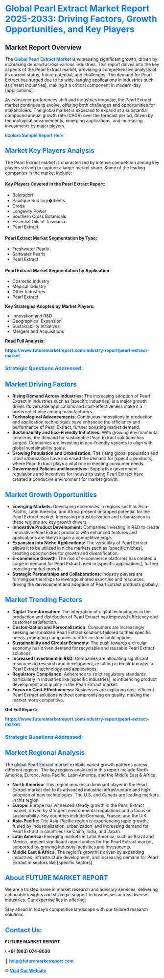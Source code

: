 <h1 style="color: #007BFF;">Global Pearl Extract Market Report 2025-2033: Driving Factors, Growth Opportunities, and Key Players</h1>

<section id="overview">
<h2>Market Report Overview</h2>
<p>The <a href="https://www.futuremarketreport.com/industry-report/pearl-extract-market" style="color: #007BFF; text-decoration: none;"><strong>Global Pearl Extract Market</strong></a> is witnessing significant growth, driven by increasing demand across various industries. This report delves into the key aspects of the Pearl Extract market, providing a comprehensive analysis of its current status, future potential, and challenges. The demand for Pearl Extract has surged due to its wide-ranging applications in industries such as [insert industries], making it a critical component in modern-day [applications].</p>
<p>As consumer preferences shift and industries innovate, the Pearl Extract market continues to evolve, offering both challenges and opportunities for stakeholders. The global market is expected to expand at a substantial compound annual growth rate (CAGR) over the forecast period, driven by technological advancements, emerging applications, and increasing investments by major players.</p>
</section>

<section id="overview">
<p><a href="https://www.futuremarketreport.com/request-sample/reportId=101519" style="color: #007BFF; text-decoration: none;"><strong>Explore Sample Report Here</strong></a></p>
</section>

<section id="key-players">
<h2 style="color: #007BFF;">Market Key Players Analysis</h2>
<p>The Pearl Extract market is characterized by intense competition among key players striving to capture a larger market share. Some of the leading companies in the market include:</p>
<h4>Key Players Covered in the Pearl Extract Report:</h4>
<ul><li>Beiersdorf</li><li>Pacifque Sud Ingr�dients</li><li>Croda</li><li>Longevity Power</li><li>Southern Cross Botanicals</li><li>Essential Oils of Tasmania</li><li>Pearl Extract</li></ul>
<h4>Pearl Extract Market Segmentation by Type:</h4>
<ul><li>Freshwater Pearls</li><li>Saltwater Pearls</li><li>Pearl Extract</li></ul>

<h4>Pearl Extract Market Segmentation by Application:</h4>
<ul><li>Cosmetic Industry</li><li>Medical Industry</li><li>Other Industries</li><li>Pearl Extract</li></ul>
<p><strong>Key Strategies Adopted by Market Players:</strong></p>
<ul>
<li>Innovation and R&D</li>
<li>Geographical Expansion</li>
<li>Sustainability Initiatives</li>
<li>Mergers and Acquisitions</li>
</ul>
</section>

<section>
<p><strong>Read Full Analysis: </strong></p><a href="https://www.futuremarketreport.com/industry-report/pearl-extract-market" style="color: #007BFF; text-decoration: none;"><strong>https://www.futuremarketreport.com/industry-report/pearl-extract-market</strong></a>
<h3 style="color: #007BFF;">Strategic Questions Addressed:</h3>
</section>

<section id="driving-factors">
<h2 style="color: #007BFF;">Market Driving Factors</h2>
<ul>
<li><strong>Rising Demand Across Industries:</strong> The increasing adoption of Pearl Extract in industries such as [specific industries] is a major growth driver. Its versatile applications and cost-effectiveness make it a preferred choice among manufacturers.</li>
<li><strong>Technological Advancements:</strong> Continuous innovations in production and application technologies have enhanced the efficiency and performance of Pearl Extract, further boosting market demand.</li>
<li><strong>Sustainability and Eco-Friendly Initiatives:</strong> With growing environmental concerns, the demand for sustainable Pearl Extract solutions has surged. Companies are investing in eco-friendly variants to align with global sustainability goals.</li>
<li><strong>Growing Population and Urbanization:</strong> The rising global population and rapid urbanization have increased the demand for [specific products], where Pearl Extract plays a vital role in meeting consumer needs.</li>
<li><strong>Government Policies and Incentives:</strong> Supportive government regulations and incentives for industries using Pearl Extract have created a conducive environment for market growth.</li>
</ul>
</section>

<section id="growth-opportunities">
<h2 style="color: #007BFF;">Market Growth Opportunities</h2>
<ul>
<li><strong>Emerging Markets:</strong> Developing economies in regions such as Asia-Pacific, Latin America, and Africa present untapped potential for the Pearl Extract market. Increasing industrialization and urbanization in these regions are key growth drivers.</li>
<li><strong>Innovative Product Development:</strong> Companies investing in R&D to create innovative Pearl Extract products with enhanced features and applications are likely to gain a competitive edge.</li>
<li><strong>Expansion into Niche Applications:</strong> The versatility of Pearl Extract allows it to be utilized in niche markets such as [specific niches], creating opportunities for growth and diversification.</li>
<li><strong>E-commerce Growth:</strong> The rise of e-commerce platforms has created a surge in demand for Pearl Extract used in [specific applications], further boosting market growth.</li>
<li><strong>Strategic Partnerships and Collaborations:</strong> Industry players are forming partnerships to leverage shared expertise and resources, driving the development and adoption of Pearl Extract products globally.</li>
</ul>
</section>

<section id="trending-factors">
<h2 style="color: #007BFF;">Market Trending Factors</h2>
<ul>
<li><strong>Digital Transformation:</strong> The integration of digital technologies in the production and distribution of Pearl Extract has improved efficiency and customer satisfaction.</li>
<li><strong>Customization and Personalization:</strong> Consumers are increasingly seeking personalized Pearl Extract solutions tailored to their specific needs, prompting companies to offer customizable options.</li>
<li><strong>Sustainability and Circular Economy:</strong> The push towards a circular economy has driven demand for recyclable and reusable Pearl Extract solutions.</li>
<li><strong>Increased Investment in R&D:</strong> Companies are allocating significant resources to research and development, resulting in breakthroughs in Pearl Extract technology and applications.</li>
<li><strong>Regulatory Compliance:</strong> Adherence to strict regulatory standards, particularly in industries like [specific industries], is influencing product development and quality in the Pearl Extract market.</li>
<li><strong>Focus on Cost-Effectiveness:</strong> Businesses are exploring cost-efficient Pearl Extract solutions without compromising on quality, making the market more competitive.</li>
</ul>
</section>

<section>
<p><strong>Get Full Report: </strong></p><a href="https://www.futuremarketreport.com/industry-report/pearl-extract-market" style="color: #007BFF; text-decoration: none;"><strong>https://www.futuremarketreport.com/industry-report/pearl-extract-market</strong></a>
<h3 style="color: #007BFF;">Strategic Questions Addressed:</h3>
</section>


<section id="regional-analysis">
<h2 style="color: #007BFF;">Market Regional Analysis</h2>
<p>The global Pearl Extract market exhibits varied growth patterns across different regions. The key regions analyzed in this report include North America, Europe, Asia-Pacific, Latin America, and the Middle East & Africa:</p>
<ul>
<li><strong>North America:</strong> This region remains a dominant player in the Pearl Extract market due to its advanced industrial infrastructure and high adoption of new technologies. The U.S. and Canada are leading markets in this region.</li>
<li><strong>Europe:</strong> Europe has witnessed steady growth in the Pearl Extract market, driven by stringent environmental regulations and a focus on sustainability. Key countries include Germany, France, and the U.K.</li>
<li><strong>Asia-Pacific:</strong> The Asia-Pacific region is experiencing rapid growth, fueled by industrialization, urbanization, and increasing demand for Pearl Extract in countries like China, India, and Japan.</li>
<li><strong>Latin America:</strong> Emerging markets in Latin America, such as Brazil and Mexico, present significant opportunities for the Pearl Extract market, supported by growing industrial activities and investments.</li>
<li><strong>Middle East & Africa:</strong> The region’s growth is driven by expanding industries, infrastructure development, and increasing demand for Pearl Extract in sectors like [specific sectors].</li>
</ul>
</section>

<footer>
<h2 style="color: #007BFF;">About FUTURE MARKET REPORT</h2>
<p>We are a trusted name in market research and advisory services, delivering actionable insights and strategic support to businesses across diverse industries. Our expertise lies in offering:</p>

<p>Stay ahead in today’s competitive landscape with our tailored research solutions.</p>

<h2 style="color: #007BFF;">Contact Us:</h2>
<p><strong>FUTURE MARKET REPORT</strong></p>
<p>📞 <strong>+91 (883) 074-8030</strong></p>
<p>📧 <strong><a href="mailto:help@futuremarketreport.com" style="color: #007BFF;">help@futuremarketreport.com</a></strong></p>
<p>🌐 <strong><a href="https://www.futuremarketreport.com/" style="color: #007BFF;">Visit Our Website</a></strong></p>
</footer>
